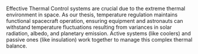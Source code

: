
Effective Thermal Control systems are crucial due to the extreme thermal environment in space. As our thesis, temperature regulation maintains functional spacecraft operation, ensuring equipment and astronauts can withstand temperature fluctuations resulting from variances in solar radiation, albedo, and planetary emission. Active systems (like coolers) and passive ones (like insulation) work together to manage this complex thermal balance.

